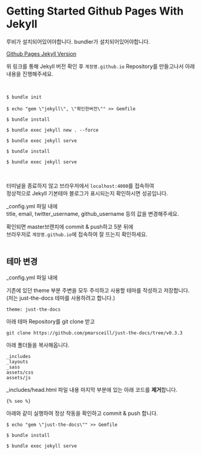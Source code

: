 # Getting Started Github Pages With Jekyll 

루비가 설치되어있어야합니다.
bundler가 설치되어있어야합니다.  
  
[Github Pages Jekyll Version](https://pages.github.com/versions/)  
  
위 링크를 통해 Jekyll 버전 확인 후
`계정명.github.io` Repository를 만들고나서
아래 내용을 진행해주세요.  
  
<br/>
  
```
$ bundle init

$ echo "gem \"jekyll\", \"확인한버전\"" >> Gemfile

$ bundle install

$ bundle exec jekyll new . --force

$ bundle exec jekyll serve

$ bundle install

$ bundle exec jekyll serve
```
  
<br/>
  
터미널을 종료하지 않고 브라우저에서 `localhost:4000`를 접속하여  
정상적으로 Jekyll 기본테마 블로그가 표시되는지 확인하시면 성공입니다.  
  
_config.yml 파일 내에  
title, email, twitter_username, github_username 등의 값을 변경해주세요.  
  
확인되면 master브랜치에 commit & push하고 5분 뒤에  
브라우저로 `계정명.github.io`에 접속하여 잘 뜨는지 확인하세요.
<br/><br/>
## 테마 변경

_config.yml 파일 내에

기존에 있던 theme 부분 주변을 모두 주석하고 사용할 테마를 작성하고 저장합니다.
(저는 just-the-docs 테마를 사용하려고 합니다.)
  
```
theme: just-the-docs
```
  
아래 테마 Repository를 git clone 받고

```  
git clone https://github.com/pmarsceill/just-the-docs/tree/v0.3.3
```  
  
아래 폴더들을 복사해옵니다.

```
_includes
_layouts
_sass
assets/css
assets/js
```

_includes/head.html 파일 내용 마지막 부분에 있는 아래 코드를 **제거**합니다.
```
{% seo %}
```  
  
아래와 같이 실행하여 정상 작동을 확인하고 commit & push 합니다.

```
$ echo "gem \"just-the-docs\"" >> Gemfile

$ bundle install

$ bundle exec jekyll serve
```

